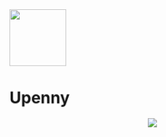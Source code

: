 <img src="https://github.com/mosliem/Upenny/blob/main/Screenshots/180.png" width=100 height=100 />

# Upenny

<p align="center">
<img src="https://github.com/mosliem/Upenny/blob/main/Screenshots/banner%403x.png" />
</p>
